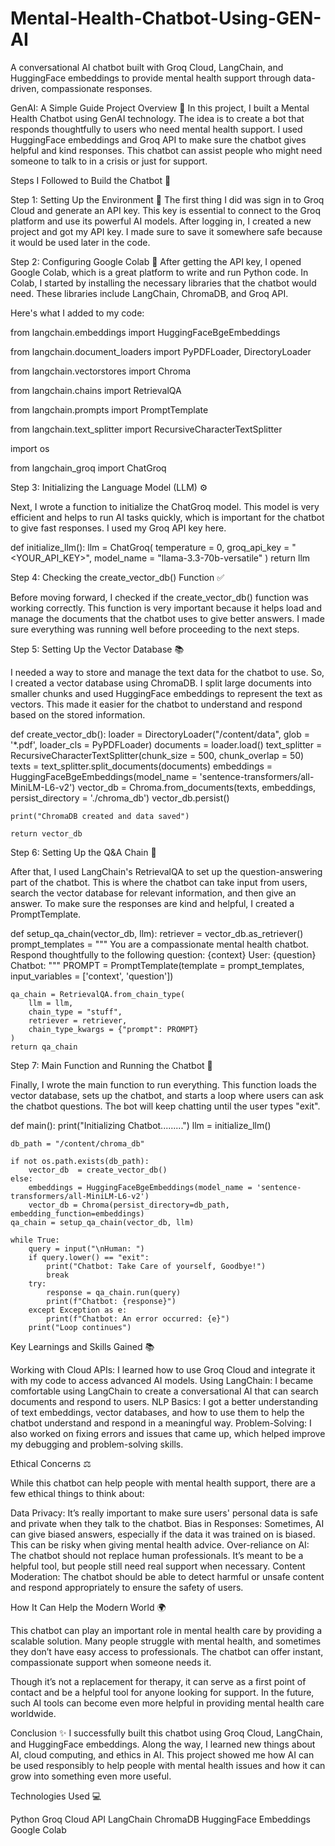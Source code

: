 # Mental-Health-Chatbot-Using-GEN-AI
A conversational AI chatbot built with Groq Cloud, LangChain, and HuggingFace embeddings to provide mental health support through data-driven, compassionate responses.

GenAI: A Simple Guide
Project Overview 🌟
In this project, I built a Mental Health Chatbot using GenAI technology. The idea is to create a bot that responds thoughtfully to users who need mental health support. I used HuggingFace embeddings and Groq API to make sure the chatbot gives helpful and kind responses. This chatbot can assist people who might need someone to talk to in a crisis or just for support.

Steps I Followed to Build the Chatbot 🚀

Step 1: Setting Up the Environment 🔧
The first thing I did was sign in to Groq Cloud and generate an API key. This key is essential to connect to the Groq platform and use its powerful AI models. After logging in, I created a new project and got my API key. I made sure to save it somewhere safe because it would be used later in the code.

Step 2: Configuring Google Colab 📝
After getting the API key, I opened Google Colab, which is a great platform to write and run Python code. In Colab, I started by installing the necessary libraries that the chatbot would need. These libraries include LangChain, ChromaDB, and Groq API.

Here's what I added to my code:


from langchain.embeddings import HuggingFaceBgeEmbeddings

from langchain.document_loaders import PyPDFLoader, DirectoryLoader

from langchain.vectorstores import Chroma

from langchain.chains import RetrievalQA

from langchain.prompts import PromptTemplate

from langchain.text_splitter import RecursiveCharacterTextSplitter

import os

from langchain_groq import ChatGroq


Step 3: Initializing the Language Model (LLM) ⚙️

Next, I wrote a function to initialize the ChatGroq model. This model is very efficient and helps to run AI tasks quickly, which is important for the chatbot to give fast responses. I used my Groq API key here.


def initialize_llm():
    llm = ChatGroq(
        temperature = 0,
        groq_api_key = "<YOUR_API_KEY>",
        model_name = "llama-3.3-70b-versatile"
    )
    return llm

    
Step 4: Checking the create_vector_db() Function ✅

Before moving forward, I checked if the create_vector_db() function was working correctly. This function is very important because it helps load and manage the documents that the chatbot uses to give better answers. I made sure everything was running well before proceeding to the next steps.

Step 5: Setting Up the Vector Database 📚

I needed a way to store and manage the text data for the chatbot to use. So, I created a vector database using ChromaDB. I split large documents into smaller chunks and used HuggingFace embeddings to represent the text as vectors. This made it easier for the chatbot to understand and respond based on the stored information.


def create_vector_db():
    loader = DirectoryLoader("/content/data", glob = '*.pdf', loader_cls = PyPDFLoader)
    documents = loader.load()
    text_splitter = RecursiveCharacterTextSplitter(chunk_size = 500, chunk_overlap = 50)
    texts = text_splitter.split_documents(documents)
    embeddings = HuggingFaceBgeEmbeddings(model_name = 'sentence-transformers/all-MiniLM-L6-v2')
    vector_db = Chroma.from_documents(texts, embeddings, persist_directory = './chroma_db')
    vector_db.persist()

    print("ChromaDB created and data saved")

    return vector_db
    
Step 6: Setting Up the Q&A Chain 🔄

After that, I used LangChain's RetrievalQA to set up the question-answering part of the chatbot. This is where the chatbot can take input from users, search the vector database for relevant information, and then give an answer. To make sure the responses are kind and helpful, I created a PromptTemplate.


def setup_qa_chain(vector_db, llm):
    retriever = vector_db.as_retriever()
    prompt_templates = """ You are a compassionate mental health chatbot. Respond thoughtfully to the following question:
        {context}
        User: {question}
        Chatbot: """
    PROMPT = PromptTemplate(template = prompt_templates, input_variables = ['context', 'question'])

    qa_chain = RetrievalQA.from_chain_type(
        llm = llm,
        chain_type = "stuff",
        retriever = retriever,
        chain_type_kwargs = {"prompt": PROMPT}
    )
    return qa_chain
    
Step 7: Main Function and Running the Chatbot 🤖

Finally, I wrote the main function to run everything. This function loads the vector database, sets up the chatbot, and starts a loop where users can ask the chatbot questions. The bot will keep chatting until the user types "exit".


def main():
    print("Initializing Chatbot.........")
    llm = initialize_llm()

    db_path = "/content/chroma_db"

    if not os.path.exists(db_path):
        vector_db  = create_vector_db()
    else:
        embeddings = HuggingFaceBgeEmbeddings(model_name = 'sentence-transformers/all-MiniLM-L6-v2')
        vector_db = Chroma(persist_directory=db_path, embedding_function=embeddings)
    qa_chain = setup_qa_chain(vector_db, llm)

    while True:
        query = input("\nHuman: ")
        if query.lower() == "exit":
            print("Chatbot: Take Care of yourself, Goodbye!")
            break
        try:
            response = qa_chain.run(query)
            print(f"Chatbot: {response}")
        except Exception as e:
            print(f"Chatbot: An error occurred: {e}")
        print("Loop continues")
        
Key Learnings and Skills Gained 📚

Working with Cloud APIs: I learned how to use Groq Cloud and integrate it with my code to access advanced AI models.
Using LangChain: I became comfortable using LangChain to create a conversational AI that can search documents and respond to users.
NLP Basics: I got a better understanding of text embeddings, vector databases, and how to use them to help the chatbot understand and respond in a meaningful way.
Problem-Solving: I also worked on fixing errors and issues that came up, which helped improve my debugging and problem-solving skills.

Ethical Concerns ⚖️

While this chatbot can help people with mental health support, there are a few ethical things to think about:

Data Privacy: It’s really important to make sure users' personal data is safe and private when they talk to the chatbot.
Bias in Responses: Sometimes, AI can give biased answers, especially if the data it was trained on is biased. This can be risky when giving mental health advice.
Over-reliance on AI: The chatbot should not replace human professionals. It’s meant to be a helpful tool, but people still need real support when necessary.
Content Moderation: The chatbot should be able to detect harmful or unsafe content and respond appropriately to ensure the safety of users.


How It Can Help the Modern World 🌍

This chatbot can play an important role in mental health care by providing a scalable solution. Many people struggle with mental health, and sometimes they don’t have easy access to professionals. The chatbot can offer instant, compassionate support when someone needs it.

Though it’s not a replacement for therapy, it can serve as a first point of contact and be a helpful tool for anyone looking for support. In the future, such AI tools can become even more helpful in providing mental health care worldwide.


Conclusion ✨
I successfully built this chatbot using Groq Cloud, LangChain, and HuggingFace embeddings. Along the way, I learned new things about AI, cloud computing, and ethics in AI. This project showed me how AI can be used responsibly to help people with mental health issues and how it can grow into something even more useful.

Technologies Used 💻

Python
Groq Cloud API
LangChain
ChromaDB
HuggingFace Embeddings
Google Colab
